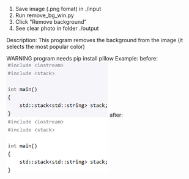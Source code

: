 1. Save image (.png fomat) in ./input
2. Run remove_bg_win.py
3. Click "Remove background"
4. See clear photo in folder ./output

Description:
This program removes the background from the image (it selects the most popular color)

WARNING program needs pip install pillow
Example: 
before:
![inpimage](./input/Screenshot_input.png)
after:
![inpimage](./output/Screenshot_output.png)
